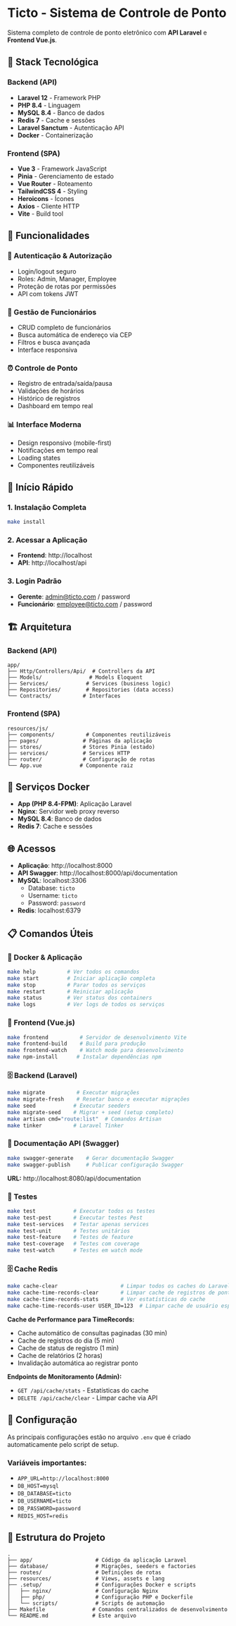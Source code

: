 

# Ticto - Sistema de Controle de Ponto

Sistema completo de controle de ponto eletrônico com **API Laravel** e **Frontend Vue.js**.

## 🚀 Stack Tecnológica

### Backend (API)
- **Laravel 12** - Framework PHP
- **PHP 8.4** - Linguagem
- **MySQL 8.4** - Banco de dados
- **Redis 7** - Cache e sessões
- **Laravel Sanctum** - Autenticação API
- **Docker** - Containerização

### Frontend (SPA)
- **Vue 3** - Framework JavaScript
- **Pinia** - Gerenciamento de estado
- **Vue Router** - Roteamento
- **TailwindCSS 4** - Styling
- **Heroicons** - Ícones
- **Axios** - Cliente HTTP
- **Vite** - Build tool

## 🎯 Funcionalidades

### 🔐 Autenticação & Autorização
- Login/logout seguro
- Roles: Admin, Manager, Employee
- Proteção de rotas por permissões
- API com tokens JWT

### 👥 Gestão de Funcionários
- CRUD completo de funcionários
- Busca automática de endereço via CEP
- Filtros e busca avançada
- Interface responsiva

### ⏰ Controle de Ponto
- Registro de entrada/saída/pausa
- Validações de horários
- Histórico de registros
- Dashboard em tempo real

### 📊 Interface Moderna
- Design responsivo (mobile-first)
- Notificações em tempo real
- Loading states
- Componentes reutilizáveis

## 🚀 Início Rápido

### 1. Instalação Completa
```bash
make install
```

### 2. Acessar a Aplicação
- **Frontend**: http://localhost
- **API**: http://localhost/api

### 3. Login Padrão
- **Gerente**: admin@ticto.com / password
- **Funcionário**: employee@ticto.com / password



## 🏗️ Arquitetura

### Backend (API)
```
app/
├── Http/Controllers/Api/  # Controllers da API
├── Models/               # Models Eloquent
├── Services/            # Services (business logic)
├── Repositories/        # Repositories (data access)
└── Contracts/          # Interfaces
```

### Frontend (SPA)
```
resources/js/
├── components/          # Componentes reutilizáveis
├── pages/              # Páginas da aplicação
├── stores/             # Stores Pinia (estado)
├── services/           # Services HTTP
├── router/             # Configuração de rotas
└── App.vue            # Componente raiz
```

## 🐳 Serviços Docker

- **App (PHP 8.4-FPM)**: Aplicação Laravel
- **Nginx**: Servidor web proxy reverso
- **MySQL 8.4**: Banco de dados
- **Redis 7**: Cache e sessões

## 🌐 Acessos

- **Aplicação**: http://localhost:8000
- **API Swagger**: http://localhost:8000/api/documentation
- **MySQL**: localhost:3306
  - Database: `ticto`
  - Username: `ticto`
  - Password: `password`
- **Redis**: localhost:6379

## 📋 Comandos Úteis

### 🐳 Docker & Aplicação
```bash
make help          # Ver todos os comandos
make start         # Iniciar aplicação completa
make stop          # Parar todos os serviços
make restart       # Reiniciar aplicação
make status        # Ver status dos containers
make logs          # Ver logs de todos os serviços
```

### 🎨 Frontend (Vue.js)
```bash
make frontend          # Servidor de desenvolvimento Vite
make frontend-build    # Build para produção
make frontend-watch    # Watch mode para desenvolvimento
make npm-install      # Instalar dependências npm
```

### 🗄️ Backend (Laravel)
```bash
make migrate          # Executar migrações
make migrate-fresh    # Resetar banco e executar migrações
make seed            # Executar seeders
make migrate-seed    # Migrar + seed (setup completo)
make artisan cmd="route:list"  # Comandos Artisan
make tinker          # Laravel Tinker
```

### 📝 Documentação API (Swagger)
```bash
make swagger-generate    # Gerar documentação Swagger
make swagger-publish     # Publicar configuração Swagger
```
**URL:** http://localhost:8080/api/documentation

### 🧪 Testes
```bash
make test            # Executar todos os testes
make test-pest       # Executar testes Pest
make test-services   # Testar apenas services
make test-unit       # Testes unitários
make test-feature    # Testes de feature
make test-coverage   # Testes com coverage
make test-watch      # Testes em watch mode
```

### 🗄️ Cache Redis
```bash
make cache-clear                    # Limpar todos os caches do Laravel
make cache-time-records-clear       # Limpar cache de registros de ponto
make cache-time-records-stats       # Ver estatísticas do cache
make cache-time-records-user USER_ID=123  # Limpar cache de usuário específico
```

**Cache de Performance para TimeRecords:**
- Cache automático de consultas paginadas (30 min)
- Cache de registros do dia (5 min)
- Cache de status de registro (1 min)
- Cache de relatórios (2 horas)
- Invalidação automática ao registrar ponto

**Endpoints de Monitoramento (Admin):**
- `GET /api/cache/stats` - Estatísticas do cache
- `DELETE /api/cache/clear` - Limpar cache via API

## 🔧 Configuração

As principais configurações estão no arquivo `.env` que é criado automaticamente pelo script de setup.

### Variáveis importantes:
- `APP_URL=http://localhost:8000`
- `DB_HOST=mysql`
- `DB_DATABASE=ticto`
- `DB_USERNAME=ticto`
- `DB_PASSWORD=password`
- `REDIS_HOST=redis`

## 📁 Estrutura do Projeto

```
.
├── app/                    # Código da aplicação Laravel
├── database/               # Migrações, seeders e factories
├── routes/                 # Definições de rotas
├── resources/              # Views, assets e lang
├── .setup/                 # Configurações Docker e scripts
│   ├── nginx/              # Configuração Nginx
│   ├── php/                # Configuração PHP e Dockerfile
│   └── scripts/            # Scripts de automação
├── Makefile               # Comandos centralizados de desenvolvimento
└── README.md              # Este arquivo
```

